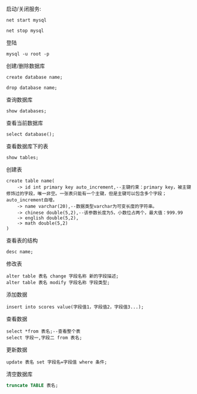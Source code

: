启动/关闭服务:

```mysql
net start mysql
```

```mysql
net stop mysql
```

登陆

```mysql
mysql -u root -p
```

创建/删除数据库

```mysql
create database name;
```

```mysql
drop database name;
```

查询数据库

```mysql
show databases;
```

查看当前数据库

```mysql
select database();
```

查看数据库下的表

```mysql
show tables;
```

创建表

```mysql
create table name(
    -> id int primary key auto_increment,--主键约束：primary key，被主键修饰过的字段，唯一非空。一张表只能有一个主键，但是主键可以包含多个字段；auto_increment自增。
    -> name varchar(20),--数据类型varchar为可变长度的字符串。
    -> chinese double(5,2),--该参数长度为5，小数位占两个，最大值：999.99
    -> english double(5,2),
    -> math double(5,2)
)
```

查看表的结构

```mysql
desc name;
```

修改表

```mysql
alter table 表名 change 字段名称 新的字段描述;
alter table 表名 modify 字段名称 字段类型;
```

添加数据

```mysql
insert into scores value(字段值1，字段值2，字段值3...);
```

查看数据

```mysql
select *from 表名;--查看整个表
select 字段一,字段二 from 表名;
```

更新数据

```mysql
update 表名 set 字段名=字段值 where 条件;
```

清空数据库

```sql
truncate TABLE 表名;
```


